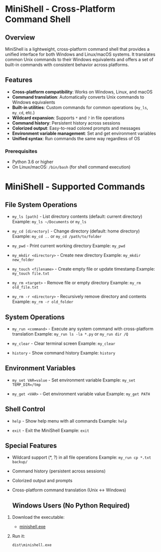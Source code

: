 # MiniShell - Cross-Platform Command Shell

## Overview

MiniShell is a lightweight, cross-platform command shell that provides a unified interface for both Windows and Linux/macOS systems. It translates common Unix commands to their Windows equivalents and offers a set of built-in commands with consistent behavior across platforms.

## Features

- **Cross-platform compatibility**: Works on Windows, Linux, and macOS
- **Command translation**: Automatically converts Unix commands to Windows equivalents
- **Built-in utilities**: Custom commands for common operations (`my_ls`, `my_cd`, etc.)
- **Wildcard expansion**: Supports `*` and `?` in file operations
- **Command history**: Persistent history across sessions
- **Colorized output**: Easy-to-read colored prompts and messages
- **Environment variable management**: Set and get environment variables
- **Unified syntax**: Run commands the same way regardless of OS

### Prerequisites

- Python 3.6 or higher
- On Linux/macOS: `/bin/bash` (for shell command execution)

# MiniShell - Supported Commands

## File System Operations
- `my_ls [path]` - List directory contents (default: current directory)
  Example: `my_ls ~/Documents` or `my_ls`

- `my_cd [directory]` - Change directory (default: home directory)
  Example: `my_cd ..` or `my_cd /path/to/folder`

- `my_pwd` - Print current working directory
  Example: `my_pwd`

- `my_mkdir <directory>` - Create new directory
  Example: `my_mkdir new_folder`

- `my_touch <filename>` - Create empty file or update timestamp
  Example: `my_touch file.txt`

- `my_rm <target>` - Remove file or empty directory
  Example: `my_rm old_file.txt`

- `my_rm -r <directory>` - Recursively remove directory and contents
  Example: `my_rm -r old_folder`

## System Operations
- `my_run <command>` - Execute any system command with cross-platform translation
  Example: `my_run ls -la *.py` or `my_run dir /Q`

- `my_clear` - Clear terminal screen
  Example: `my_clear`

- `history` - Show command history
  Example: `history`

## Environment Variables
- `my_set VAR=value` - Set environment variable
  Example: `my_set TEMP_DIR=/tmp`

- `my_get <VAR>` - Get environment variable value
  Example: `my_get PATH`

## Shell Control
- `help` - Show help menu with all commands
  Example: `help`

- `exit` - Exit the MiniShell
  Example: `exit`

## Special Features
- Wildcard support (*, ?) in all file operations
  Example: `my_run cp *.txt backup/`

- Command history (persistent across sessions)
- Colorized output and prompts
- Cross-platform command translation (Unix ↔ Windows)

  ## Windows Users (No Python Required)

1. Download the executable:
   - [minishell.exe](dist/minishell.exe)

2. Run it:
   ```cmd
   dist\minishell.exe
